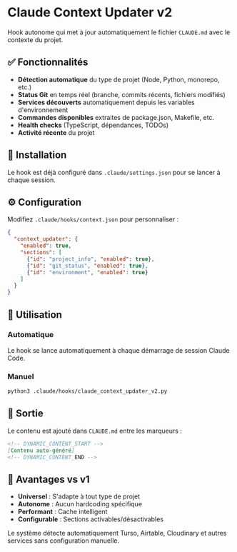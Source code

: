 # Claude Context Updater v2

Hook autonome qui met à jour automatiquement le fichier `CLAUDE.md` avec le contexte du projet.

## ✅ Fonctionnalités

- **Détection automatique** du type de projet (Node, Python, monorepo, etc.)
- **Status Git** en temps réel (branche, commits récents, fichiers modifiés)
- **Services découverts** automatiquement depuis les variables d'environnement
- **Commandes disponibles** extraites de package.json, Makefile, etc.
- **Health checks** (TypeScript, dépendances, TODOs)
- **Activité récente** du projet

## 🚀 Installation

Le hook est déjà configuré dans `.claude/settings.json` pour se lancer à chaque session.

## ⚙️ Configuration

Modifiez `.claude/hooks/context.json` pour personnaliser :

```json
{
  "context_updater": {
    "enabled": true,
    "sections": [
      {"id": "project_info", "enabled": true},
      {"id": "git_status", "enabled": true},
      {"id": "environment", "enabled": true}
    ]
  }
}
```

## 🔧 Utilisation

### Automatique
Le hook se lance automatiquement à chaque démarrage de session Claude Code.

### Manuel
```bash
python3 .claude/hooks/claude_context_updater_v2.py
```

## 📝 Sortie

Le contenu est ajouté dans `CLAUDE.md` entre les marqueurs :
```markdown
<!-- DYNAMIC_CONTENT_START -->
[Contenu auto-généré]
<!-- DYNAMIC_CONTENT_END -->
```

## 🎯 Avantages vs v1

- **Universel** : S'adapte à tout type de projet
- **Autonome** : Aucun hardcoding spécifique
- **Performant** : Cache intelligent
- **Configurable** : Sections activables/désactivables

Le système détecte automatiquement Turso, Airtable, Cloudinary et autres services sans configuration manuelle.